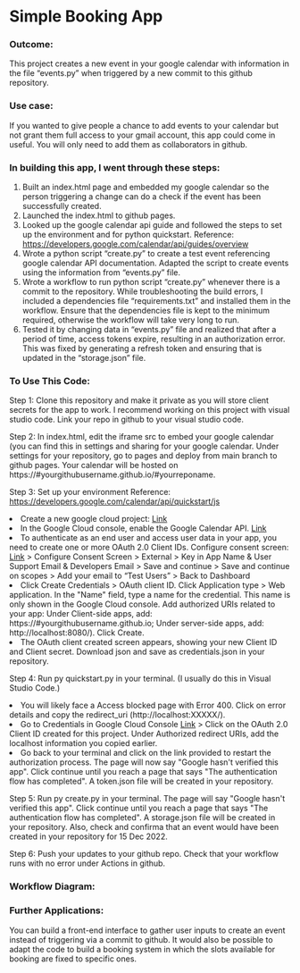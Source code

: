 # Simple Booking App
### Outcome: 
This project creates a new event in your google calendar with information in the file “events.py” when triggered by a new commit to this github repository.

### Use case: 
If you wanted to give people a chance to add events to your calendar but not grant them full access to your gmail account, this app could come in useful. You will only need to add them as collaborators in github. 

### In building this app, I went through these steps:
1.	Built an index.html page and embedded my google calendar so the person triggering a change can do a check if the event has been successfully created. 
2.	Launched the index.html to github pages.
3.	Looked up the google calendar api guide and followed the steps to set up the environment and for python quickstart. Reference: https://developers.google.com/calendar/api/guides/overview
4.	Wrote a python script “create.py” to create a test event referencing google calendar API documentation. Adapted the script to create events using the information from “events.py” file.
5.	Wrote a workflow to run python script “create.py” whenever there is a commit to the repository. While troubleshooting the build errors, I included a dependencies file “requirements.txt” and installed them in the workflow. Ensure that the dependencies file is kept to the minimum required, otherwise the workflow will take very long to run.
6.	Tested it by changing data in “events.py” file and realized that after a period of time, access tokens expire, resulting in an authorization error. This was fixed by generating a refresh token and ensuring that is updated in the “storage.json” file.

### To Use This Code:
Step 1: Clone this repository and make it private as you will store client secrets for the app to work. I recommend working on this project with visual studio code. Link your repo in github to your visual studio code.

Step 2: In index.html, edit the iframe src to embed your google calendar (you can find this in settings and sharing for your google calendar. Under settings for your repository, go to pages and deploy from main branch to github pages. Your calendar will be hosted on https://#yourgithubusername.github.io/#yourreponame.

Step 3: Set up your environment
Reference: https://developers.google.com/calendar/api/quickstart/js
<li>Create a new google cloud project: <a href="https://console.cloud.google.com/">Link</a> </li>
<li>In the Google Cloud console, enable the Google Calendar API. <a href="https://console.cloud.google.com/flows/enableapi?apiid=calendar-json.googleapis.com">Link</a></li>
<li>To authenticate as an end user and access user data in your app, you need to create one or more OAuth 2.0 Client IDs. Configure consent screen: <a href="https://console.cloud.google.com/apis/credentials/consent">Link</a> > Configure Consent Screen > External > Key in App Name & User Support Email & Developers Email > Save and continue > Save and continue on scopes > Add your email to “Test Users” > Back to Dashboard</li>
<li>Click Create Credentials > OAuth client ID. Click Application type > Web application. In the "Name" field, type a name for the credential. This name is only shown in the Google Cloud console. Add authorized URIs related to your app: Under Client-side apps, add: https://#yourgithubusername.github.io; Under server-side apps, add: http://localhost:8080/). Click Create. </li>
<li>The OAuth client created screen appears, showing your new Client ID and Client secret. Download json and save as credentials.json in your repository.</li>

Step 4: Run py quickstart.py in your terminal. (I usually do this in Visual Studio Code.) 
<li>You will likely face a Access blocked page with Error 400. Click on error details and copy the redirect_uri (http://localhost:XXXXX/). </li>
<li>Go to Credentials in Google Cloud Console <a href="https://console.cloud.google.com/apis/credentials/">Link</a> >
Click on the OAuth 2.0 Client ID created for this project. Under Authorized redirect URIs, add the localhost information you copied earlier. </li>
<li>Go back to your terminal and click on the link provided to restart the authorization process. The page will now say "Google hasn't verified this app". Click continue until you reach a page that says "The authentication flow has completed". A token.json file will be created in your repository.</li>

Step 5: Run py create.py in your terminal. The page will say "Google hasn't verified this app". Click continue until you reach a page that says "The authentication flow has completed". A storage.json file will be created in your repository. Also, check and confirma that an event would have been created in your repository for 15 Dec 2022.

Step 6: Push your updates to your github repo. Check that your workflow runs with no error under Actions in github.


### Workflow Diagram:


### Further Applications:
You can build a front-end interface to gather user inputs to create an event instead of triggering via a commit to github.
It would also be possible to adapt the code to build a booking system in which the slots available for booking are fixed to specific ones.
